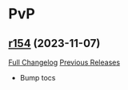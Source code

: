# <DBM Mod> PvP

## [r154](https://github.com/DeadlyBossMods/DBM-PvP/tree/r154) (2023-11-07)
[Full Changelog](https://github.com/DeadlyBossMods/DBM-PvP/compare/r153...r154) [Previous Releases](https://github.com/DeadlyBossMods/DBM-PvP/releases)

- Bump tocs  
